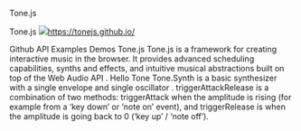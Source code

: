Tone.js

Tone.js
![](../_resources/8a9775a0d9a91ec2a99c81046faaec52.png)https://tonejs.github.io/

Github API Examples Demos Tone.js Tone.js is a framework for creating interactive music in the browser. It provides advanced scheduling capabilities, synths and effects, and intuitive musical abstractions built on top of the Web Audio API . Hello Tone Tone.Synth is a basic synthesizer with a single envelope and single oscillator . triggerAttackRelease is a combination of two methods: triggerAttack when the amplitude is rising (for example from a ‘key down’ or ‘note on’ event), and triggerRelease is when the amplitude is going back to 0 (‘key up’ / ‘note off’).